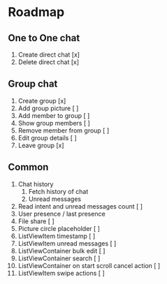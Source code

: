 # Roadmap

## One to One chat

1. Create direct chat [x]
2. Delete direct chat [x]

## Group chat

1. Create group [x]
2. Add group picture [ ]
3. Add member to group [ ]
4. Show group members [ ]
5. Remove member from group [ ]
6. Edit group details [ ]
7. Leave group [x]

## Common

1. Chat history
   1. Fetch history of chat
   2. Unread messages
2. Read intent and unread messages count [ ]
2. User presence / last presence
3. File share [ ]
4. Picture circle placeholder [ ]
5. ListViewItem timestamp [ ]
6. ListViewItem unread messages [ ]
7. ListViewContainer bulk edit [ ]
8. ListViewContainer search [ ]
9. ListViewContainer on start scroll cancel action [ ]
10. ListViewItem swipe actions [ ]

